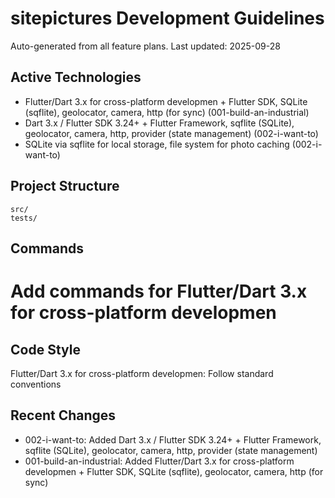 # sitepictures Development Guidelines

Auto-generated from all feature plans. Last updated: 2025-09-28

## Active Technologies
- Flutter/Dart 3.x for cross-platform developmen + Flutter SDK, SQLite (sqflite), geolocator, camera, http (for sync) (001-build-an-industrial)
- Dart 3.x / Flutter SDK 3.24+ + Flutter Framework, sqflite (SQLite), geolocator, camera, http, provider (state management) (002-i-want-to)
- SQLite via sqflite for local storage, file system for photo caching (002-i-want-to)

## Project Structure
```
src/
tests/
```

## Commands
# Add commands for Flutter/Dart 3.x for cross-platform developmen

## Code Style
Flutter/Dart 3.x for cross-platform developmen: Follow standard conventions

## Recent Changes
- 002-i-want-to: Added Dart 3.x / Flutter SDK 3.24+ + Flutter Framework, sqflite (SQLite), geolocator, camera, http, provider (state management)
- 001-build-an-industrial: Added Flutter/Dart 3.x for cross-platform developmen + Flutter SDK, SQLite (sqflite), geolocator, camera, http (for sync)

<!-- MANUAL ADDITIONS START -->
<!-- MANUAL ADDITIONS END -->
